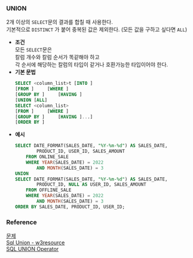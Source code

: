 ### UNION
2개 이상의 `SELECT`문의 결과를 합칠 때 사용한다.<br>
기본적으로 `DISTINCT` 가 붙어 중복된 값은 제외한다. (모든 값을 구하고 싶다면 `ALL`)<br>
- **조건**<br>
    모든 `SELECT`문은<br>
        칼럼 개수와 칼럼 순서가 똑같해야 하고<br>
        각 순서에 해당하는 칼럼의 타입이 같거나 호환가능한 타입이어야 한다.<br>
- **기본 문법**<br>
    ```sql
    SELECT <column_list>t [INTO ]
    [FROM ]  	[WHERE ]
    [GROUP BY ]  	[HAVING ]
    [UNION [ALL]
    SELECT <column_list>
    [FROM ]  	[WHERE ]
    [GROUP BY ]  	[HAVING ]...]
    [ORDER BY ]
    ```
- **예시**<br>
    ```sql
    SELECT DATE_FORMAT(SALES_DATE, "%Y-%m-%d") AS SALES_DATE,
            PRODUCT_ID, USER_ID, SALES_AMOUNT
        FROM ONLINE_SALE
        WHERE YEAR(SALES_DATE) = 2022
            AND MONTH(SALES_DATE) = 3
    UNION
    SELECT DATE_FORMAT(SALES_DATE, "%Y-%m-%d") AS SALES_DATE,
            PRODUCT_ID, NULL AS USER_ID, SALES_AMOUNT
        FROM OFFLINE_SALE
        WHERE YEAR(SALES_DATE) = 2022
            AND MONTH(SALES_DATE) = 3
    ORDER BY SALES_DATE, PRODUCT_ID, USER_ID;
    ```
    
### Reference
[문제](https://school.programmers.co.kr/learn/courses/30/lessons/131537)<br>
[Sql Union - w3resource](https://www.w3resource.com/sql/sql-union.php)<br>
[SQL UNION Operator](https://www.w3schools.com/sql/sql_union.asp)<br>